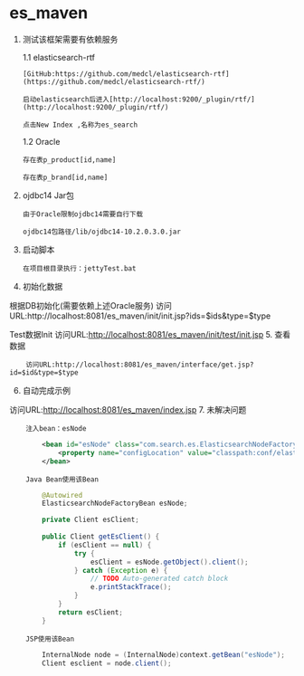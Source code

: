 es_maven
========
1.	测试该框架需要有依赖服务
	
	1.1 elasticsearch-rtf
		
		[GitHub:https://github.com/medcl/elasticsearch-rtf](https://github.com/medcl/elasticsearch-rtf/)
		
		启动elasticsearch后进入[http://localhost:9200/_plugin/rtf/](http://localhost:9200/_plugin/rtf/)
		
		点击New Index ,名称为es_search
	1.2 Oracle
		
		存在表p_product[id,name]
		
		存在表p_brand[id,name]
2.	ojdbc14 Jar包
		
		由于Oracle限制ojdbc14需要自行下载
		
		ojdbc14包路径/lib/ojdbc14-10.2.0.3.0.jar
3.	启动脚本
		
		在项目根目录执行：jettyTest.bat
4.	初始化数据
		
根据DB初始化(需要依赖上述Oracle服务)
访问URL:http://localhost:8081/es_maven/init/init.jsp?ids=$ids&type=$type
		
Test数据Init
访问URL:[http://localhost:8081/es_maven/init/test/init.jsp](http://localhost:8081/es_maven/init/test/init.jsp)
5.	查看数据
		
		访问URL:http://localhost:8081/es_maven/interface/get.jsp?id=$id&type=$type
6.	自动完成示例

访问URL:[http://localhost:8081/es_maven/index.jsp](http://localhost:8081/es_maven/index.jsp)
7.	未解决问题
		
		注入bean：esNode

```xml
		<bean id="esNode" class="com.search.es.ElasticsearchNodeFactoryBean">
			<property name="configLocation" value="classpath:conf/elasticsearch.properties" />
		</bean>
```
		
		Java Bean使用该Bean
		
```java
		@Autowired
		ElasticsearchNodeFactoryBean esNode;

		private Client esClient;
	
		public Client getEsClient() {
			if (esClient == null) {
				try {
					esClient = esNode.getObject().client();
				} catch (Exception e) {
					// TODO Auto-generated catch block
					e.printStackTrace();
				}
			}
			return esClient;
		}
```
		
		JSP使用该Bean
		
```java
		InternalNode node = (InternalNode)context.getBean("esNode");
		Client esclient = node.client();
```
